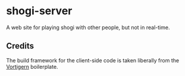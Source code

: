 # shogi-server

A web site for playing shogi with other people, but not in real-time.

## Credits

The build framework for the client-side code is taken liberally from
the [Vortigern](https://github.com/barbar/vortigern) boilerplate.
